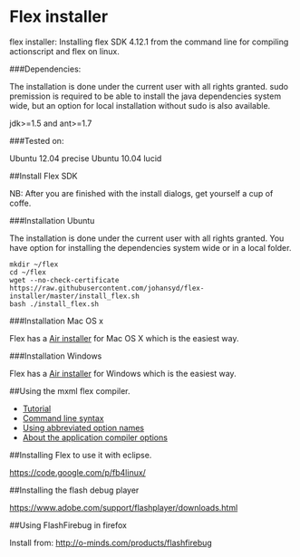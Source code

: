 Flex installer
==============

flex installer: Installing flex SDK 4.12.1 from the command line for compiling actionscript and flex on linux.

###Dependencies:

The installation is done under the current user with all rights granted. sudo premission is required to be able to install the java dependencies system wide, but an option for local installation without sudo is also available.

jdk>=1.5 and ant>=1.7

###Tested on:

Ubuntu 12.04 precise
Ubuntu 10.04 lucid

##Install Flex SDK
    
NB: After you are finished with the install dialogs, get yourself a cup of coffe.

###Installation Ubuntu

The installation is done under the current user with all rights granted. You have option for installing the dependencies system wide or in a local folder.

    mkdir ~/flex
    cd ~/flex
    wget --no-check-certificate https://raw.githubusercontent.com/johansyd/flex-installer/master/install_flex.sh
    bash ./install_flex.sh

###Installation Mac OS x

Flex has a [Air installer](http://flex.apache.org/installer.html) for Mac OS X which is the easiest way.

###Installation Windows

Flex has a [Air installer](http://flex.apache.org/installer.html) for Windows which is the easiest way. 

##Using the mxml flex compiler.

-   [Tutorial](http://help.adobe.com/en_US/flex/using/WS2db454920e96a9e51e63e3d11c0bf69084-7fcc.html)
-   [Command line syntax](http://help.adobe.com/en_US/flex/using/WS2db454920e96a9e51e63e3d11c0bf69084-7ab6.html)
-   [Using abbreviated option names](http://help.adobe.com/en_US/flex/using/WS2db454920e96a9e51e63e3d11c0bf67670-7ff6.html)
-   [About the application compiler options](http://help.adobe.com/en_US/flex/using/WS2db454920e96a9e51e63e3d11c0bf69084-7a92.html)

##Installing Flex to use it with eclipse.

https://code.google.com/p/fb4linux/

##Installing the flash debug player

https://www.adobe.com/support/flashplayer/downloads.html

##Using FlashFirebug in firefox

Install from: http://o-minds.com/products/flashfirebug
